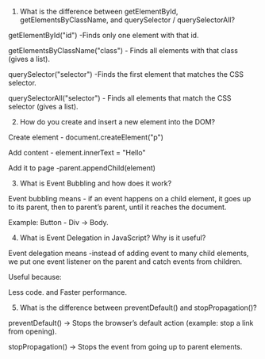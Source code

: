1. What is the difference between getElementById, getElementsByClassName, and querySelector / querySelectorAll?

getElementById("id") -Finds only one element with that id.

getElementsByClassName("class") - Finds all elements with that class (gives a list).

querySelector("selector") -Finds the first element that matches the CSS selector.

querySelectorAll("selector") - Finds all elements that match the CSS selector (gives a list).

2. How do you create and insert a new element into the DOM?

Create element - document.createElement("p")

Add content - element.innerText = "Hello"

Add it to page -parent.appendChild(element)

3. What is Event Bubbling and how does it work?

Event bubbling means - if an event happens on a child element, it goes up to its parent, then to parent’s parent, until it reaches the document.

Example: Button - Div → Body.

4. What is Event Delegation in JavaScript? Why is it useful?

Event delegation means -instead of adding event to many child elements, we put one event listener on the parent and catch events from children.

Useful because:

Less code. and Faster performance.



5. What is the difference between preventDefault() and stopPropagation()?

preventDefault() → Stops the browser’s default action (example: stop a link from opening).

stopPropagation() → Stops the event from going up to parent elements.

